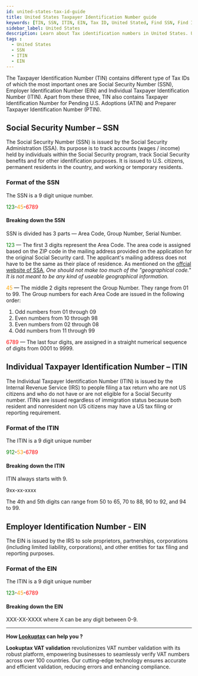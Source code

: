 ```yaml
---
id: united-states-tax-id-guide
title: United States Taxpayer Identification Number guide
keywords: [TIN, SSN, ITIN, EIN, Tax ID, United Stated, Find SSN, Find ITIN, Find EIN]
sidebar_label: United States
description: Learn about Tax identification numbers in United States. Use Lookuptax for hassle-free tax id validation in Vietnam and other 100+ countries
tags : 
  - United States
  - SSN
  - ITIN
  - EIN
---
```

The Taxpayer Identification Number (TIN) contains different type of Tax IDs of which the most important ones are Social Security Number (SSN), Employer Identification Number (EIN) and Individual Taxpayer Identification Number (ITIN). Apart from these three, TIN also contains Taxpayer Identification Number for Pending U.S. Adoptions (ATIN) and Preparer Taxpayer Identification Number (PTIN).

## Social Security Number  – SSN
The Social Security Number (SSN) is issued by the Social Security Administration (SSA). Its purpose is to track accounts (wages / income) held by individuals within the Social Security program, track Social Security benefits and for other identification purposes. It is issued to U.S. citizens, permanent residents in the country, and working or temporary residents.

### Format of the SSN
The SSN is a 9 digit unique number. 

<font color="green">123</font>-<font color="orange">45</font>-<font color="red">6789</font> 

#### Breaking down the SSN

SSN is divided has 3 parts — Area Code, Group Number, Serial Number.

<font color="green">123</font> — The first 3 digits represent the Area Code. The area code is assigned based on the ZIP code in the mailing address provided on the application for the original Social Security card. The applicant's mailing address does not have to be the same as their place of residence. As mentioned on the <a href="https://www.ssa.gov/history/ssn/geocard.html" target="_blank">offcial website of SSA</a>, <em>One should not make too much of the "geographical code." It is not meant to be any kind of useable geographical information.</em>  <br>

<font color="orange">45</font> — The middle 2 digits represent the Group Number. They range from 01 to 99. The Group numbers for each Area Code are issued in the following order:

1. Odd numbers from 01 through 09
2. Even numbers from 10 through 98
3. Even numbers from 02 through 08
4. Odd numbers from 11 through 99


<font color="red">6789</font> — The last four digits, are assigned in a straight numerical sequence of digits from 0001 to 9999.

## Individual Taxpayer Identification Number  – ITIN

The Individual Taxpayer Identification Number (ITIN) is issued by the Internal Revenue Service (IRS) to people filing a tax return who are not US citizens and who do not have or are not eligible for a Social Security number. ITINs are issued regardless of immigration status because both resident and nonresident non US citizens may have a US tax filing or reporting requirement.

### Format of the ITIN
The ITIN is a 9 digit unique number

<font color="green">912</font>-<font color="orange">53</font>-<font color="red">6789</font>

#### Breaking down the ITIN

ITIN always starts with 9. 

9xx-xx-xxxx

The 4th and 5th digits can range from 50 to 65, 70 to 88, 90 to 92, and 94 to 99. 

## Employer Identification Number - EIN

The EIN is issued by the IRS to sole proprietors, partnerships, corporations (including limited liability, corporations), and other entities for tax filing and reporting purposes.

### Format of the EIN
The ITIN is a 9 digit unique number

<font color="green">123</font>-<font color="orange">45</font>-<font color="red">6789</font>

#### Breaking down the EIN

XXX-XX-XXXX where X can be any digit between 0-9.

----
**How [Lookuptax](https://lookuptax.com/) can help you ?**

**Lookuptax VAT validation**  revolutionizes VAT number validation with its robust platform, empowering businesses to seamlessly verify VAT numbers across over 100 countries. Our cutting-edge technology ensures accurate and efficient validation, reducing errors and enhancing compliance.

